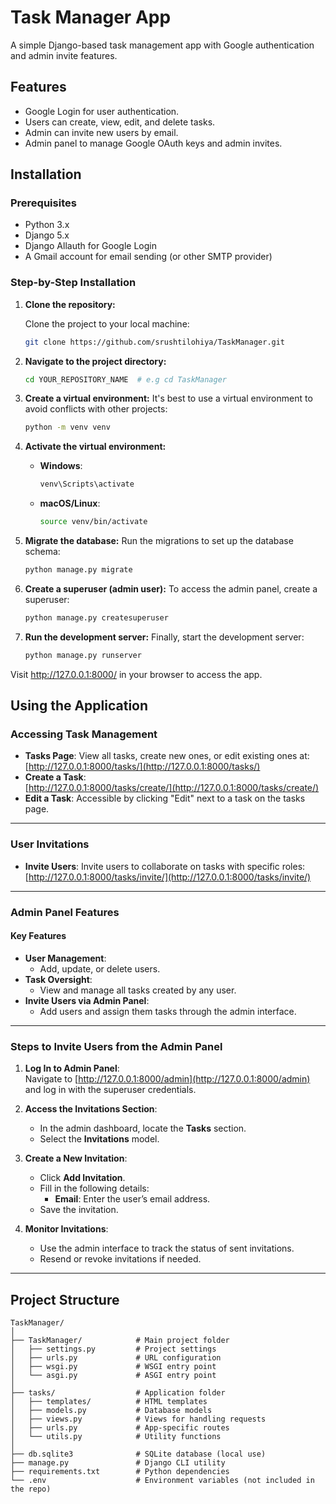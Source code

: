 # Task Manager App

A simple Django-based task management app with Google authentication and admin invite features.

## Features
- Google Login for user authentication.
- Users can create, view, edit, and delete tasks.
- Admin can invite new users by email.
- Admin panel to manage Google OAuth keys and admin invites.

## Installation

### Prerequisites

- Python 3.x
- Django 5.x
- Django Allauth for Google Login
- A Gmail account for email sending (or other SMTP provider)

### Step-by-Step Installation

1. **Clone the repository:**

   Clone the project to your local machine:
   ```bash
   git clone https://github.com/srushtilohiya/TaskManager.git

2. **Navigate to the project directory:**
    ```bash
    cd YOUR_REPOSITORY_NAME  # e.g cd TaskManager

3. **Create a virtual environment:**
   It's best to use a virtual environment to avoid conflicts with other projects:
    ```bash
    python -m venv venv

4. **Activate the virtual environment:**
   - **Windows**:
     ```bash
     venv\Scripts\activate
     ```
   - **macOS/Linux**:
     ```bash
     source venv/bin/activate
     ```
   
5. **Migrate the database:**
   Run the migrations to set up the database schema:
   ```bash
   python manage.py migrate

6. **Create a superuser (admin user):**
   To access the admin panel, create a superuser:
   ```bash
   python manage.py createsuperuser

7. **Run the development server:**
   Finally, start the development server:
   ```bash
   python manage.py runserver

Visit http://127.0.0.1:8000/ in your browser to access the app.


## Using the Application

### Accessing Task Management
- **Tasks Page**: View all tasks, create new ones, or edit existing ones at:  
  [http://127.0.0.1:8000/tasks/](http://127.0.0.1:8000/tasks/)
- **Create a Task**:  
  [http://127.0.0.1:8000/tasks/create/](http://127.0.0.1:8000/tasks/create/)
- **Edit a Task**: Accessible by clicking "Edit" next to a task on the tasks page.

---

### User Invitations
- **Invite Users**: Invite users to collaborate on tasks with specific roles:  
  [http://127.0.0.1:8000/tasks/invite/](http://127.0.0.1:8000/tasks/invite/)

---

### Admin Panel Features

#### Key Features
- **User Management**:
  - Add, update, or delete users.
- **Task Oversight**:
  - View and manage all tasks created by any user.
- **Invite Users via Admin Panel**:
  - Add users and assign them tasks through the admin interface.

---

### Steps to Invite Users from the Admin Panel
1. **Log In to Admin Panel**:  
   Navigate to [http://127.0.0.1:8000/admin](http://127.0.0.1:8000/admin) and log in with the superuser credentials.

2. **Access the Invitations Section**:
   - In the admin dashboard, locate the **Tasks** section.
   - Select the **Invitations** model.

3. **Create a New Invitation**:
   - Click **Add Invitation**.
   - Fill in the following details:
     - **Email**: Enter the user’s email address.
   - Save the invitation.

4. **Monitor Invitations**:
   - Use the admin interface to track the status of sent invitations.
   - Resend or revoke invitations if needed.

---

## Project Structure

```plaintext
TaskManager/
│
├── TaskManager/            # Main project folder
│   ├── settings.py         # Project settings
│   ├── urls.py             # URL configuration
│   ├── wsgi.py             # WSGI entry point
│   └── asgi.py             # ASGI entry point
│
├── tasks/                  # Application folder
│   ├── templates/          # HTML templates
│   ├── models.py           # Database models
│   ├── views.py            # Views for handling requests
│   ├── urls.py             # App-specific routes
│   └── utils.py            # Utility functions
│
├── db.sqlite3              # SQLite database (local use)
├── manage.py               # Django CLI utility
├── requirements.txt        # Python dependencies
└── .env                    # Environment variables (not included in the repo)
